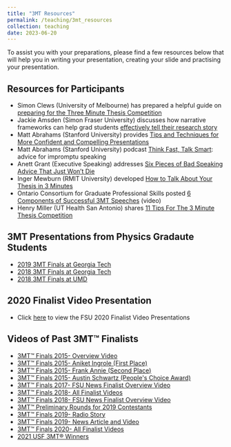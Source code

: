 ```yaml
---
title: "3MT Resources"
permalink: /teaching/3mt_resources
collection: teaching
date: 2023-06-20
---
```


To assist you with your preparations, please find a few resources below that will help you in writing your presentation, creating your slide and practising your presentation.


## Resources for Participants

- Simon Clews (University of Melbourne) has prepared a helpful guide on [preparing for the Three Minute Thesis Competition](http://simonclews.com/wp-content/uploads/2018/06/YTSN.pdf)
- Jackie Amsden (Simon Fraser University) discusses how narrative frameworks can help grad students [effectively tell their research story](http://www.universityaffairs.ca/career-advice/career-advice-article/how-grad-students-can-effectively-tell-their-research-story/)
- Matt Abrahams (Stanford University) provides [Tips and Techniques for More Confident and Compelling Presentations](http://www.gsb.stanford.edu/insights/matt-abrahams-tips-techniques-more-confident-compelling-presentations)
- Matt Abrahams (Stanford University) podcast [Think Fast, Talk Smart](https://www.gsb.stanford.edu/insights/think-fast-talk-smart-podcast): advice for impromptu speaking
- Anett Grant (Executive Speaking) addresses [Six Pieces of Bad Speaking Advice That Just Won’t Die](http://www.fastcompany.com/3061395/how-to-be-a-success-at-everything/six-common-pieces-of-terrible-speaking-advice-that-just-wo)
- Inger Mewburn (RMIT University) developed [How to Talk About Your Thesis in 3 Minutes](http://prezi.com/jwhwyydfzqxo/how-to-talk-about-your-thesis-in-3-minutes/)
- Ontario Consortium for Graduate Professional Skills posted [6 Components of Successful 3MT Speeches](https://www.youtube.com/watch?v=r9Ix19UmCFI) (video)
- Henry Miller (UT Health San Antonio) shares [11 Tips For The 3 Minute Thesis Competition](https://pipettegazette.uthscsa.edu/2020/08/21/10-tips-for-3-minute-thesis-competition/)

## 3MT Presentations from Physics Gradaute Students

- [2019 3MT Finals at Georgia Tech](https://www.youtube.com/watch?v=546YhA9S_nQ)
- [2018 3MT Finals at Georgia Tech](https://www.youtube.com/watch?v=Tq-IAR81dbw)
- [2018 3MT Finals at UMD](https://www.youtube.com/watch?v=S2bVzz-SNoc)

## 2020 Finalist Video Presentation 

- Click [here](https://vimeo.com/showcase/7789668) to view the FSU 2020 Finalist Video Presentations


## Videos of Past 3MT™ Finalists

- [3MT™ Finals 2015- Overview Video](https://mediasite.capd.fsu.edu/Mediasite/Play/cc9e592ca74b45a8a6d20a1cca0d6d591d)
- [3MT™ Finals 2015- Aniket Ingrole (First Place)](https://mediasite.capd.fsu.edu/Mediasite/Play/a750dea05b2f48b08c180c1ccddc5ed21d)
- [3MT™ Finals 2015- Frank Annie (Second Place)](https://mediasite.capd.fsu.edu/Mediasite/Play/65609a09131e48ffa41d0e87eee5591e1d)
- [3MT™ Finals 2015- Austin Schwartz (People's Choice Award)](http://mediasite.capd.fsu.edu/Mediasite/Play/30f5407adeaf4145a3a9eda6a5c4c7211d)
- [3MT™ Finals 2017- FSU News Finalist Overview Video](https://www.youtube.com/watch?time_continue=10&v=t7a4Ab-88Ss)
- [3MT™ Finals 2018- All Finalist Videos](https://www.youtube.com/playlist?list=PLWaIzHF79O3lU-ux3hiwd3SuRwBjtImDn)
- [3MT™ Finals 2018- FSU News Finalist Overview Video](https://www.youtube.com/watch?time_continue=2&v=K4j8IfTn4fs)
- [3MT™ Preliminary Rounds for 2019 Contestants](https://www.youtube.com/playlist?list=PLWaIzHF79O3nC28WQDDqeJ_IcozC7MHP1)
- [3MT™ Finals 2019- Radio Story]()
- [3MT™ Finals 2019- News Article and Video](https://news.fsu.edu/news/university-news/2019/11/20/physics-student-and-biomedical-sciences-student-share-top-honors-at-fsus-three-minute-thesis-competition/)
- [3MT™ Finals 2020- All Finalist Videos](https://vimeo.com/showcase/7789668)
- [2021 USF 3MT® Winners](https://www.usf.edu/graduate-studies/research/three-minute-thesis.aspx#:~:text=The%203MT%C2%AE%20is%20a,presentation%2C%20and%20research%20communication%20skills.)
